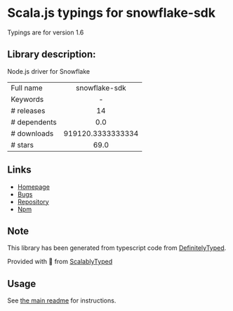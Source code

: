 
# Scala.js typings for snowflake-sdk

Typings are for version 1.6

## Library description:
Node.js driver for Snowflake

|                    |                 |
| ------------------ | :-------------: |
| Full name          | snowflake-sdk |
| Keywords           | - |
| # releases         | 14 |
| # dependents       | 0.0 |
| # downloads        | 919120.3333333334 |
| # stars            | 69.0 |

## Links
- [Homepage](https://github.com/snowflakedb/snowflake-connector-nodejs#readme)
- [Bugs](https://github.com/snowflakedb/snowflake-connector-nodejs/issues)
- [Repository](https://github.com/snowflakedb/snowflake-connector-nodejs)
- [Npm](https://www.npmjs.com/package/snowflake-sdk)
    


## Note
This library has been generated from typescript code from [DefinitelyTyped](https://definitelytyped.org).

Provided with :purple_heart: from [ScalablyTyped](https://github.com/oyvindberg/ScalablyTyped)

## Usage
See [the main readme](../../readme.md) for instructions.


